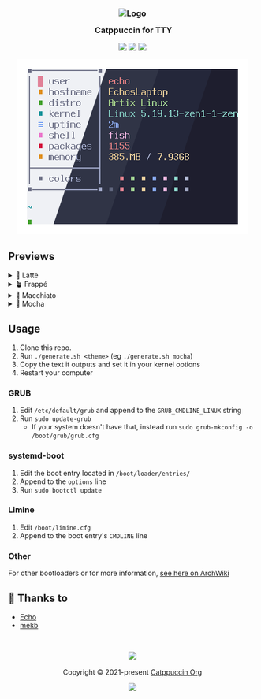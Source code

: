 <h3 align="center">
	<img src="https://raw.githubusercontent.com/catppuccin/catppuccin/main/assets/logos/exports/1544x1544_circle.png" width="100" alt="Logo"/><br/>
	<img src="https://raw.githubusercontent.com/catppuccin/catppuccin/main/assets/misc/transparent.png" height="30" width="0px"/>
	Catppuccin for TTY
</h3>

<p align="center">
	<a href="https://github.com/catppuccin/tty/stargazers"><img src="https://img.shields.io/github/stars/catppuccin/tty?colorA=363a4f&colorB=b7bdf8&style=for-the-badge"></a>
	<a href="https://github.com/catppuccin/tty/issues"><img src="https://img.shields.io/github/issues/catppuccin/tty?colorA=363a4f&colorB=f5a97f&style=for-the-badge"></a>
	<a href="https://github.com/catppuccin/tty/contributors"><img src="https://img.shields.io/github/contributors/catppuccin/tty?colorA=363a4f&colorB=a6da95&style=for-the-badge"></a>
</p>

<p align="center">
  <img src="assets/res.webp"/>
</p>

## Previews

<details>
<summary>🌻 Latte</summary>
<img src="assets/latte.webp"/>
</details>
<details>
<summary>🪴 Frappé</summary>
<img src="assets/frappe.webp"/>
</details>
<details>
<summary>🌺 Macchiato</summary>
<img src="assets/macchiato.webp"/>
</details>
<details>
<summary>🌿 Mocha</summary>
<img src="assets/mocha.webp"/>
</details>

## Usage

1. Clone this repo.
2. Run `./generate.sh <theme>` (eg `./generate.sh mocha`)
3. Copy the text it outputs and set it in your kernel options
4. Restart your computer

### GRUB

1. Edit `/etc/default/grub` and append to the `GRUB_CMDLINE_LINUX` string
2. Run `sudo update-grub`
    - If your system doesn't have that, instead run `sudo grub-mkconfig -o /boot/grub/grub.cfg`

### systemd-boot

1. Edit the boot entry located in `/boot/loader/entries/`
2. Append to the `options` line
3. Run `sudo bootctl update`

### Limine

1. Edit `/boot/limine.cfg`
2. Append to the boot entry's `CMDLINE` line

### Other

For other bootloaders or for more information, [see here on ArchWiki](https://wiki.archlinux.org/title/Kernel_parameters)

## 💝 Thanks to

- [Echo](https://github.com/CallMeEchoCodes)
- [mekb](https://github.com/mekb-turtle)

&nbsp;

<p align="center">
	<img src="https://raw.githubusercontent.com/catppuccin/catppuccin/main/assets/footers/gray0_ctp_on_line.svg?sanitize=true" />
</p>

<p align="center">
	Copyright &copy; 2021-present <a href="https://github.com/catppuccin" target="_blank">Catppuccin Org</a>
</p>

<p align="center">
	<a href="https://github.com/catppuccin/catppuccin/blob/main/LICENSE"><img src="https://img.shields.io/static/v1.svg?style=for-the-badge&label=License&message=MIT&logoColor=d9e0ee&colorA=363a4f&colorB=b7bdf8"/></a>
</p>
